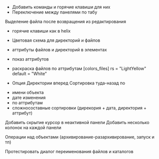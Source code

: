 + Добавить команды и горячие клавиши для них
+ Переключение между панелями по табу

Выделение файла после возвращения из редактирования

+ горячие клавиши как в helix
+ Цветовая схема для директорий и файлов

+ аттрибуты файлов и директорий в элементах
+ показ аттрибутов

+ раскраска файлов по аттрибутам
    [colors_files]
    rs = "LightYellow"
    default = "White"

+ Опция Директории вперед
Сортировка туда-назад по
- имени объекта
- дате изменения
- по аттрибутам
- сложносоставные сортировки (дирекория + дата, директория + аттрибут)

Добавить скрытие курсор в неактивной панели
Добавить несколько колонок на каждой панели

Операции над объектами (архивирование-разархивирование, запуск и тп)

Протестировать диалог переименования файлов и каталогов